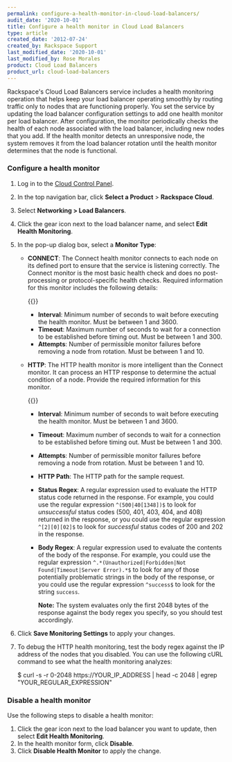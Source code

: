 ```yaml
---
permalink: configure-a-health-monitor-in-cloud-load-balancers/
audit_date: '2020-10-01'
title: Configure a health monitor in Cloud Load Balancers
type: article
created_date: '2012-07-24'
created_by: Rackspace Support
last_modified_date: '2020-10-01'
last_modified_by: Rose Morales
product: Cloud Load Balancers
product_url: cloud-load-balancers
---
```


Rackspace's Cloud Load Balancers service includes a health monitoring operation
that helps keep your load balancer operating smoothly by routing traffic only to
nodes that are functioning properly. You set the service by updating the load
balancer configuration settings to add one health monitor per load balancer.
After configuration, the monitor periodically checks the health of each node
associated with the load balancer, including new nodes that you add. If the
health monitor detects an unresponsive node, the system removes it from
the load balancer rotation until the health monitor determines that the node is
functional.

### Configure a health monitor

1. Log in to the [Cloud Control Panel](https://login.rackspace.com).
2. In the top navigation bar, click **Select a Product** > **Rackspace Cloud**.
3. Select **Networking > Load Balancers**.
4. Click the gear icon next to the load balancer name, and select **Edit Health
   Monitoring**.
5. In the pop-up dialog box, select a **Monitor Type**:
    - **CONNECT**: The Connect health monitor connects to each node on its
        defined port to ensure that the service is listening correctly. The
        Connect monitor is the most basic health check and does no
        post-processing or protocol-specific health checks. Required information
        for this monitor includes the following details:

        {{<image src="1492-confighealthmon-3.png" alt="" title="">}}

        - **Interval**: Minimum number of seconds to wait before executing the
            health monitor. Must be between 1 and 3600.
        - **Timeout**: Maximum number of seconds to wait for a connection to be
            established before timing out. Must be between 1 and 300.
        - **Attempts**: Number of permissible monitor failures before removing a
            node from rotation. Must be between 1 and 10.
    - **HTTP**: The HTTP health monitor is more intelligent than the Connect
        monitor. It can process an HTTP response to determine the actual
        condition of a node. Provide the required information for this monitor.

        {{<image src="1492-confighealthmon-4.png" alt="" title="">}}

        - **Interval**: Minimum number of seconds to wait before executing the
            health monitor. Must be between 1 and 3600.
        - **Timeout**: Maximum number of seconds to wait for a connection to be
            established before timing out. Must be between 1 and 300.
        - **Attempts**: Number of permissible monitor failures before removing a
            node from rotation. Must be between 1 and 10.
        - **HTTP Path**: The HTTP path for the sample request.
        - **Status Regex**: A regular expression used to evaluate
            the HTTP status code returned in the response. For example, you
            could use the regular expression `^(500|40[1348])$` to look for
            *unsuccessful* status codes (500, 401, 403, 404, and 408) returned
            in the response, or you could use the regular expression
            `^[2][0][02]$` to look for *successful* status codes of 200 and 202
            in the response.
        - **Body Regex**: A regular expression used to evaluate the
            contents of the body of the response. For example, you could use the
            regular expression `^.*(Unauthorized|Forbidden|Not
            Found|Timeout|Server Error).*$` to look for any of those potentially
            problematic strings in the body of the response, or you could use
            the regular expression `^success$` to look for the string `success`.

            **Note:** The system evaluates only the first 2048 bytes of the
          response against the body regex you specify, so you should test
          accordingly.

6. Click **Save Monitoring Settings** to apply your changes.
7. To debug the HTTP health monitoring, test the body regex against the IP
address of the nodes that you disabled. You can use the following cURL
command to see what the health monitoring analyzes:

    $ curl -s -r 0-2048 https://YOUR_IP_ADDRESS | head -c 2048 | egrep "YOUR_REGULAR_EXPRESSION"

### Disable a health monitor

Use the following steps to disable a health monitor:

1. Click the gear icon next to the load balancer you want to update, then
    select **Edit Health Monitoring**.
2. In the health monitor form, click **Disable**.
3. Click **Disable Health Monitor** to apply the change.
